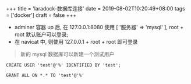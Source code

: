 +++
title = 'laradock-数据库连接'
date = 2019-08-02T10:20:49+08:00
tags = ['docker']
draft = false
+++

* adminer 容器 up 后, 在 127.0.0.1:8080 使用 [ '服务器' => 'mysql' ], root + root 默认账户可以登录;  
* 在 navicat 中, 则使用 127.0.0.1 + root + root 即可登录 

> 新的 mysql 数据库可以新建一个测试用户
```
CREATE USER 'test'@'%' IDENTIFIED BY 'test';

GRANT ALL ON *.* TO 'test'@'%'
```
